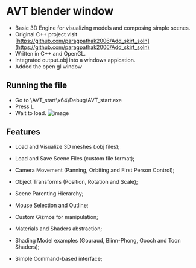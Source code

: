 # AVT blender window
- Basic 3D Engine for visualizing models and composing simple scenes.
- Original C++ project visit [https://github.com/paragpathak2006/Add_skirt_soln](https://github.com/paragpathak2006/Add_skirt_soln)
- Written in C++ and OpenGL.
- Integrated output.obj into a windows applcation.
- Added the open gl window

## Running the file
- Go to \AVT_start\x64\Debug\AVT_start.exe
- Press L
- Wait to load.
![image](https://user-images.githubusercontent.com/31978917/198358026-c63686ea-7c52-47e8-a79c-b6ea2d3ccd7a.png)

## Features

* Load and Visualize 3D meshes (.obj files);
* Load and Save Scene Files (custom file format);

* Camera Movement (Panning, Orbiting and First Person Control);

* Object Transforms (Position, Rotation and Scale); 
* Scene Parenting Hierarchy;
* Mouse Selection and Outline;
* Custom Gizmos for manipulation;

* Materials and Shaders abstraction;
* Shading Model examples (Gouraud, Blinn-Phong, Gooch and Toon Shaders);

* Simple Command-based interface; 
